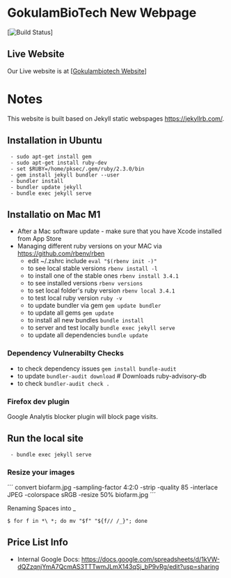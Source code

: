 # GokulamBioTech New Webpage

[![Build Status](https://api.travis-ci.org/gokulambiotech/gokulambiotech.github.io.svg?branch=master)]


## Live Website

Our Live website is at [[Gokulambiotech Website](https://www.gokulambiotech.com)]

# Notes
This website is built based on Jekyll static webspages https://jekyllrb.com/.

## Installation in Ubuntu

```
 - sudo apt-get install gem
 - sudo apt-get install ruby-dev
 - set $RUBY=/home/pksec/.gem/ruby/2.3.0/bin
 - gem install jekyll bundler --user
 - bundler install
 - bundler update jekyll
 - bundle exec jekyll serve
```
## Installatio on Mac M1
- After a Mac software update - make sure that you have Xcode installed from App Store
- Managing different ruby versions on your MAC via https://github.com/rbenv/rben
  - edit ~/.zshrc include `eval "$(rbenv init -)"`
  - to see local stable versions `rbenv install -l`
  - to install one of the stable ones `rbenv install 3.4.1`
  - to see installed versions `rbenv versions`
  - to set local folder's ruby version `rbenv local 3.4.1`
  - to test local ruby version `ruby -v`
  - to update bundler via gem `gem update bundler`
  - to update all gems `gem update`
  - to install all new bundles `bundle install`
  - to server and test locally `bundle exec jekyll serve`
  - to update all dependencies `bundle update`
### Dependency Vulnerabilty Checks
  - to check dependency issues `gem install bundle-audit`
  - to update `bundler-audit download`        # Downloads ruby-advisory-db
  - to check `bundler-audit check .`

### Firefox dev plugin
Google Analytis blocker plugin will block page visits.

## Run the local site

```
 - bundle exec jekyll serve
```
### Resize your images

´´´
convert biofarm.jpg -sampling-factor 4:2:0 -strip -quality 85 -interlace JPEG -colorspace sRGB -resize 50% biofarm.jpg
´´´

Renaming Spaces into _

```
$ for f in *\ *; do mv "$f" "${f// /_}"; done

```
## Price List Info
- Internal Google Docs: https://docs.google.com/spreadsheets/d/1kVW-dQZzqnjYmA7QcmAS3TTTwmJLmX143qSj_bP9vRg/edit?usp=sharing
